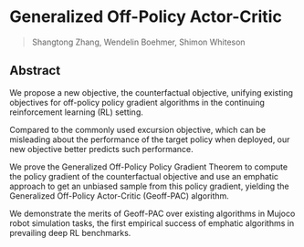 # Generalized Off-Policy Actor-Critic
> Shangtong Zhang, Wendelin Boehmer, Shimon Whiteson


## Abstract
We propose a new objective, the counterfactual objective, unifying existing objectives for off-policy policy gradient algorithms in the continuing reinforcement learning (RL) setting. 

Compared to the commonly used excursion objective, which can be misleading about the performance of the target policy when deployed, our new objective better predicts such performance. 

We prove the Generalized Off-Policy Policy Gradient Theorem to compute the policy gradient of the counterfactual objective and use an emphatic approach to get an unbiased sample from this policy gradient, yielding the Generalized Off-Policy Actor-Critic (Geoff-PAC) algorithm. 

We demonstrate the merits of Geoff-PAC over existing algorithms in Mujoco robot simulation tasks, the first empirical success of emphatic algorithms in prevailing deep RL benchmarks.
